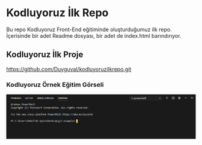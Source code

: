 # Kodluyoruz İlk Repo
Bu repo Kodluyoruz Front-End eğitiminde oluşturduğumuz ilk repo. İçerisinde bir adet Readme dosyası, bir adet de index.html barındırıyor.

## Kodluyoruz İlk Proje ##

https://github.com/Duyguval/kodluyoruzilkrepo.git

### Kodluyoruz Örnek Eğitim Görseli ###

![kodluyoruz img](https://raw.githubusercontent.com/Kodluyoruz/taskforce/git/git/vs-code-icinde-terminal-kullanarak-git-temel-komutlari/figures/1-new-terminal-2.png)





